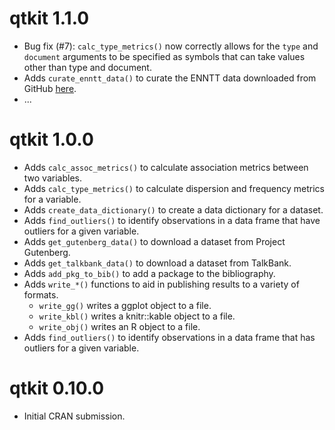 # qtkit 1.1.0

- Bug fix (#7): `calc_type_metrics()` now correctly allows for the `type` and `document` arguments to be specified as symbols that can take values other than type and document.
- Adds `curate_enntt_data()` to curate the ENNTT data downloaded from GitHub [here](https://github.com/senisioi/enntt-release).
- ...

# qtkit 1.0.0

- Adds `calc_assoc_metrics()` to calculate association metrics between two variables.
- Adds `calc_type_metrics()` to calculate dispersion and frequency metrics for a variable.
- Adds `create_data_dictionary()` to create a data dictionary for a dataset.
- Adds `find_outliers()` to identify observations in a data frame that have outliers for a given variable.
- Adds `get_gutenberg_data()` to download a dataset from Project Gutenberg.
- Adds `get_talkbank_data()` to download a dataset from TalkBank.
- Adds `add_pkg_to_bib()` to add a package to the bibliography.
- Adds `write_*()` functions to aid in publishing results to a variety of formats.
  - `write_gg()` writes a ggplot object to a file.
  - `write_kbl()` writes a knitr::kable object to a file.
  - `write_obj()` writes an R object to a file.
- Adds `find_outliers()` to identify observations in a data frame that has outliers for a given variable.

# qtkit 0.10.0

- Initial CRAN submission.

